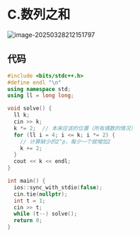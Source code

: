 # C.数列之和

![image-20250328212151797](https://gitee.com/chen-houchao/images/raw/master/img/20250328212151873.png)

## 代码

```cpp
#include <bits/stdc++.h>
#define endl "\n"
using namespace std;
using ll = long long;

void solve() {
  ll k;
  cin >> k;
  k *= 2;  // 本来应该的位置（所有偶数的情况）
  for (ll i = 4; i <= k; i *= 2) {
    // 计算缺少的2^p，每少一个就增加2
    k += 2;
  }
  cout << k << endl;
}

int main() {
  ios::sync_with_stdio(false);
  cin.tie(nullptr);
  int t = 1;
  cin >> t;
  while (t--) solve();
  return 0;
}
```

